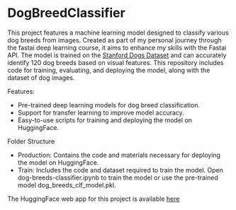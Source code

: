# DogBreedClassifier

This project features a machine learning model designed to classify various dog breeds from images. Created as part of my personal journey through the fastai deep learning course, it aims to enhance my skills with the Fastai API. The model is trained on the [Stanford Dogs Dataset](https://www.kaggle.com/datasets/jessicali9530/stanford-dogs-dataset) and can accurately identify 120 dog breeds based on visual features. This repository includes code for training, evaluating, and deploying the model, along with the dataset of dog images.


Features:

- Pre-trained deep learning models for dog breed classification.
- Support for transfer learning to improve model accuracy.
- Easy-to-use scripts for training and deploying the model on HuggingFace.

Folder Structure

- Production: Contains the code and materials necessary for deploying the model on HuggingFace.
- Train: Includes the code and dataset required to train the model. Open dog-breeds-classifier.ipynb to train the model or use the pre-trained model dog_breeds_clf_model.pkl.

The HuggingFace web app for this project is available [here](https://huggingface.co/spaces/infin1ty/simple)
